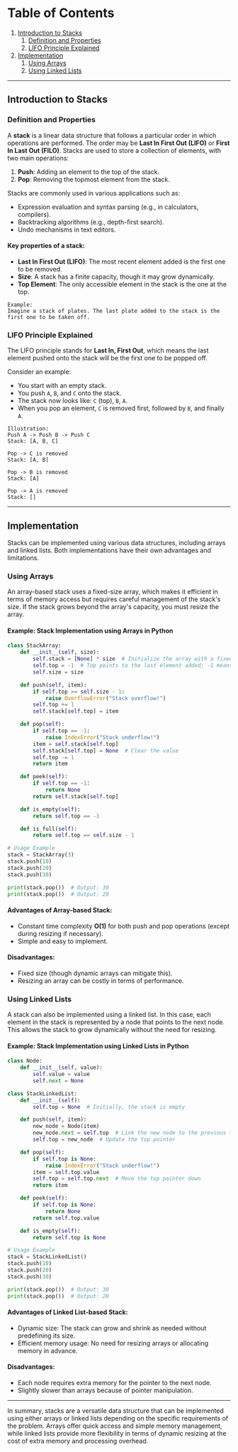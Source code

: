 # Table of Contents
1. [Introduction to Stacks](#introduction-to-stacks)
   1. [Definition and Properties](#definition-and-properties)
   2. [LIFO Principle Explained](#lifo-principle-explained)
2. [Implementation](#implementation)
   1. [Using Arrays](#using-arrays)
   2. [Using Linked Lists](#using-linked-lists)

---

## Introduction to Stacks

### Definition and Properties

A **stack** is a linear data structure that follows a particular order in which operations are performed. The order may be **Last In First Out (LIFO)** or **First In Last Out (FILO)**. Stacks are used to store a collection of elements, with two main operations:

1. **Push**: Adding an element to the top of the stack.
2. **Pop**: Removing the topmost element from the stack.

Stacks are commonly used in various applications such as:
- Expression evaluation and syntax parsing (e.g., in calculators, compilers).
- Backtracking algorithms (e.g., depth-first search).
- Undo mechanisms in text editors.
  
#### Key properties of a stack:
- **Last In First Out (LIFO)**: The most recent element added is the first one to be removed.
- **Size**: A stack has a finite capacity, though it may grow dynamically.
- **Top Element**: The only accessible element in the stack is the one at the top.

```text
Example:
Imagine a stack of plates. The last plate added to the stack is the first one to be taken off.
```

### LIFO Principle Explained

The LIFO principle stands for **Last In, First Out**, which means the last element pushed onto the stack will be the first one to be popped off.

Consider an example:
- You start with an empty stack.
- You push `A`, `B`, and `C` onto the stack.
- The stack now looks like: `C` (top), `B`, `A`.
- When you pop an element, `C` is removed first, followed by `B`, and finally `A`.

```text
Illustration:
Push A -> Push B -> Push C
Stack: [A, B, C]

Pop -> C is removed
Stack: [A, B]

Pop -> B is removed
Stack: [A]

Pop -> A is removed
Stack: []
```

---

## Implementation

Stacks can be implemented using various data structures, including arrays and linked lists. Both implementations have their own advantages and limitations.

### Using Arrays

An array-based stack uses a fixed-size array, which makes it efficient in terms of memory access but requires careful management of the stack's size. If the stack grows beyond the array's capacity, you must resize the array.

#### Example: Stack Implementation using Arrays in Python

```python
class StackArray:
    def __init__(self, size):
        self.stack = [None] * size  # Initialize the array with a fixed size
        self.top = -1  # Top points to the last element added; -1 means stack is empty
        self.size = size

    def push(self, item):
        if self.top >= self.size - 1:
            raise OverflowError("Stack overflow!")
        self.top += 1
        self.stack[self.top] = item

    def pop(self):
        if self.top == -1:
            raise IndexError("Stack underflow!")
        item = self.stack[self.top]
        self.stack[self.top] = None  # Clear the value
        self.top -= 1
        return item

    def peek(self):
        if self.top == -1:
            return None
        return self.stack[self.top]

    def is_empty(self):
        return self.top == -1

    def is_full(self):
        return self.top == self.size - 1

# Usage Example
stack = StackArray(3)
stack.push(10)
stack.push(20)
stack.push(30)

print(stack.pop())  # Output: 30
print(stack.pop())  # Output: 20
```

#### Advantages of Array-based Stack:
- Constant time complexity **O(1)** for both push and pop operations (except during resizing if necessary).
- Simple and easy to implement.

#### Disadvantages:
- Fixed size (though dynamic arrays can mitigate this).
- Resizing an array can be costly in terms of performance.

### Using Linked Lists

A stack can also be implemented using a linked list. In this case, each element in the stack is represented by a node that points to the next node. This allows the stack to grow dynamically without the need for resizing.

#### Example: Stack Implementation using Linked Lists in Python

```python
class Node:
    def __init__(self, value):
        self.value = value
        self.next = None

class StackLinkedList:
    def __init__(self):
        self.top = None  # Initially, the stack is empty

    def push(self, item):
        new_node = Node(item)
        new_node.next = self.top  # Link the new node to the previous top
        self.top = new_node  # Update the top pointer

    def pop(self):
        if self.top is None:
            raise IndexError("Stack underflow!")
        item = self.top.value
        self.top = self.top.next  # Move the top pointer down
        return item

    def peek(self):
        if self.top is None:
            return None
        return self.top.value

    def is_empty(self):
        return self.top is None

# Usage Example
stack = StackLinkedList()
stack.push(10)
stack.push(20)
stack.push(30)

print(stack.pop())  # Output: 30
print(stack.pop())  # Output: 20
```

#### Advantages of Linked List-based Stack:
- Dynamic size: The stack can grow and shrink as needed without predefining its size.
- Efficient memory usage: No need for resizing arrays or allocating memory in advance.

#### Disadvantages:
- Each node requires extra memory for the pointer to the next node.
- Slightly slower than arrays because of pointer manipulation.

---

In summary, stacks are a versatile data structure that can be implemented using either arrays or linked lists depending on the specific requirements of the problem. Arrays offer quick access and simple memory management, while linked lists provide more flexibility in terms of dynamic resizing at the cost of extra memory and processing overhead.